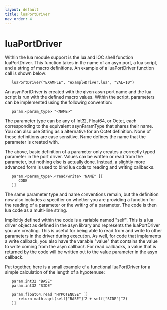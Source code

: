 ```yaml
---
layout: default
title: luaPortDriver
nav_order: 4
---
```



# luaPortDriver

Within the lua module support is the lua and IOC shell function luaPortDriver.
This function takes in the name of an asyn port, a lua script, and a string of
macro definitions. An example of a luaPortDriver function call is shown below:

```
   luaPortDriver("EXAMPLE", "exampleDriver.lua", "VAL=10")
```

An asynPortDriver is created with the given asyn port name and the lua script
is run with the defined macro values. Within the script, parameters can be
implemented using the following convention:


```
   param.<param_type> "<NAME>"
```

The parameter type can be any of Int32, Float64, or Octet, each corresponding
to the equivalent asynParamType that shares their name. You can also use
String as a alternative for an Octet definition. None of these definitions
are case sensitive. Name defines the name that the parameter is created with.

The above, basic definition of a parameter only creates a correctly typed
parameter in the port driver. Values can be written or read from the parameter,
but nothing else is actually done. Instead, a slightly more advanced form is
used to bind lua code to reading and writing callbacks.


```
   param.<param_type>.<read/write> "NAME" [[ 
      CODE 
   ]]
```

The same parameter type and name conventions remain, but the definition now
also includes a specifier on whether you are providing a function for the 
reading of a parameter or the writing of a parameter. The code is then lua
code as a multi-line string. 

Implicitly defined within the code is a variable named "self". This is a
lua driver object as defined in the asyn library and represents the luaPortDriver
you are creating. This is useful for being able to read from and write to
other parameters in the driver during execution. As well, for code that 
implements a write callback, you also have the variable "value" that contains
the value to write coming from the asyn callback. For read callbacks, a value 
that is returned by the code will be written out to the value parameter in the 
asyn callback.

Put together, here is a small example of a functional luaPortDriver for a simple
calculation of the length of a hypotenuse:


```
   param.int32 "BASE"
   param.int32 "SIDE"

   param.float64.read "HYPOTENUSE" [[
      return math.sqrt(self["BASE"]^2 + self["SIDE"]^2)
   ]]
```


















